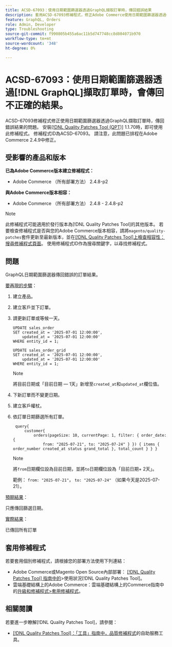 ```yaml
---
title: ACSD-67093：使用日期範圍篩選器透過GraphQL擷取訂單時，傳回錯誤結果
description: 套用ACSD-67093修補程式，修正Adobe Commerce使用日期範圍篩選器透過GraphQL擷取訂單時，傳回錯誤結果的問題。
feature: GraphQL, Orders
role: Admin, Developer
type: Troubleshooting
source-git-commit: f990805b455a6ac11b5d747748cc8d804071b970
workflow-type: tm+mt
source-wordcount: '348'
ht-degree: 0%

---
```


# ACSD-67093：使用日期範圍篩選器透過[!DNL GraphQL]擷取訂單時，會傳回不正確的結果。

ACSD-67093修補程式修正使用日期範圍篩選器透過GraphQL擷取訂單時，傳回錯誤結果的問題。 安裝[[!DNL Quality Patches Tool (QPT)]](/help/tools/quality-patches-tool/quality-patches-tool-to-self-serve-quality-patches.md) 1.1.70時，即可使用此修補程式。 修補程式ID為ACSD-67093。 請注意，此問題已排程在Adobe Commerce 2.4.9中修正。

## 受影響的產品和版本

**已為Adobe Commerce版本建立修補程式：**

* Adobe Commerce （所有部署方法） 2.4.8-p2

**與Adobe Commerce版本相容：**

* Adobe Commerce （所有部署方法） 2.4.8 - 2.4.8-p2

>[!NOTE]
>
>此修補程式可能適用於發行版本為[!DNL Quality Patches Tool]的其他版本。 若要檢查修補程式是否與您的Adobe Commerce版本相容，請將`magento/quality-patches`套件更新至最新版本，並在[[!DNL Quality Patches Tool]上檢查相容性：搜尋修補程式頁面](https://experienceleague.adobe.com/tools/commerce-quality-patches/index.html)。 使用修補程式ID作為搜尋關鍵字，以尋找修補程式。

## 問題

GraphQL日期範圍篩選器傳回錯誤的訂單結果。

<u>要再現的步驟</u>：

1. 建立產品。
1. 建立客戶並下訂單。
1. 請更新訂單或等候一天。

   ```
   UPDATE sales_order
   SET created_at = '2025-07-01 12:00:00',
       updated_at = '2025-07-01 12:00:00'
   WHERE entity_id = 1;
   
   UPDATE sales_order_grid
   SET created_at = '2025-07-01 12:00:00',
       updated_at = '2025-07-01 12:00:00'
   WHERE entity_id = 1;
   ```

   >[!NOTE]
   >
   >將目前日期或「目前日期 — 1天」新增至`created_at`和`updated_at`欄位值。

1. 下新訂單而不變更日期。
1. 建立客戶權杖。
1. 依訂單日期篩選所有訂單。

   ```
    query{
        customer{
            orders(pageSize: 10, currentPage: 1, filter: { order_date: {
                from: "2025-07-21", to: "2025-07-24" } }) { items { order_number created_at status grand_total }, total_count } } }
   ```

   >[!NOTE]
   > 將`from`日期欄位設為目前日期，並將`to`日期欄位設為「目前日期+ 2天」。
   >
   > 範例： `from: "2025-07-21"`， `to: "2025-07-24"` （如果今天是2025-07-21）。

<u>預期結果</u>：

只應傳回篩選日期。

<u>實際結果</u>：

已傳回所有訂單

## 套用修補程式

若要套用個別修補程式，請根據您的部署方法使用下列連結：

* Adobe Commerce或Magento Open Source內部部署： [[!DNL Quality Patches Tool] 指南中的](/help/tools/quality-patches-tool/usage.md)>使用狀況[!DNL Quality Patches Tool]。
* 雲端基礎結構上的Adobe Commerce：雲端基礎結構上的Commerce指南中的[升級和修補程式>套用修補程式](https://experienceleague.adobe.com/docs/commerce-cloud-service/user-guide/develop/upgrade/apply-patches.html)。

## 相關閱讀

若要進一步瞭解[!DNL Quality Patches Tool]，請參閱：

* [[!DNL Quality Patches Tool]：「工具」指南中，品質修補程式](/help/tools/quality-patches-tool/quality-patches-tool-to-self-serve-quality-patches.md)的自助服務工具。
